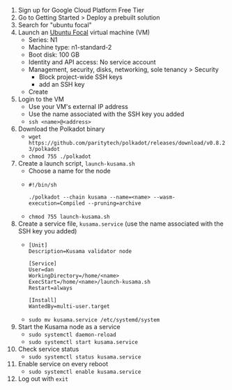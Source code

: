 1. Sign up for Google Cloud Platform Free Tier
1. Go to Getting Started > Deploy a prebuilt solution
1. Search for "ubuntu focal"
1. Launch an [Ubuntu Focal](https://console.cloud.google.com/marketplace/details/ubuntu-os-cloud/ubuntu-focal) virtual
   machine (VM)
   - Series: N1
   - Machine type: n1-standard-2
   - Boot disk: 100 GB
   - Identity and API access: No service account
   - Management, security, disks, networking, sole tenancy > Security
     - Block project-wide SSH keys
     - add an SSH key
   - Create
1. Login to the VM
   - Use your VM's external IP address
   - Use the name associated with the SSH key you added
   - `ssh <name>@<address>`
1. Download the Polkadot binary
   - `wget https://github.com/paritytech/polkadot/releases/download/v0.8.23/polkadot`
   - `chmod 755 ./polkadot`
1. Create a launch script, `launch-kusama.sh`
   - Choose a name for the node
   - ```
     #!/bin/sh

     ./polkadot --chain kusama --name=<name> --wasm-execution=Compiled --pruning=archive 
     ```
   - `chmod 755 launch-kusama.sh`
1. Create a service file, `kusama.service` (use the name associated with the SSH key you added)
   - ```
     [Unit]
     Description=Kusama validator node

     [Service]
     User=dan
     WorkingDirectory=/home/<name>
     ExecStart=/home/<name>/launch-kusama.sh
     Restart=always

     [Install]
     WantedBy=multi-user.target
     ```
   - `sudo mv kusama.service /etc/systemd/system`
1. Start the Kusama node as a service
   - `sudo systemctl daemon-reload`
   - `sudo systemctl start kusama.service`
1. Check service status
   - `sudo systemctl status kusama.service`
1. Enable service on every reboot
   - `sudo systemctl enable kusama.service`
1. Log out with `exit`
